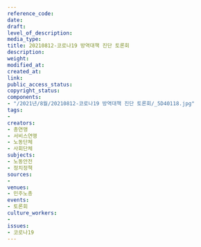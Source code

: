 ```yaml
---
reference_code: 
date: 
draft: 
level_of_description: 
media_type: 
title: 20210812-코로나19 방역대책 진단 토론회
description: 
weight: 
modified_at: 
created_at: 
link: 
public_access_status: 
copyright_status: 
components:
- "/2021년/8월/20210812-코로나19 방역대책 진단 토론회/_5D40118.jpg"
tags:
- 
creators:
- 총연맹
- 서비스연맹
- 노동단체
- 사회단체
subjects:
- 노동안전
- 정치정책
sources:
- 
venues:
- 민주노총
events:
- 토론회
culture_workers:
- 
issues:
- 코로나19
---
```

